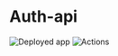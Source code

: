 # Auth-api

![Deployed app](https://moath-auth-api.herokuapp.com/)
![Actions](https://github.com/moathabuhamad/auth-api/actions)
